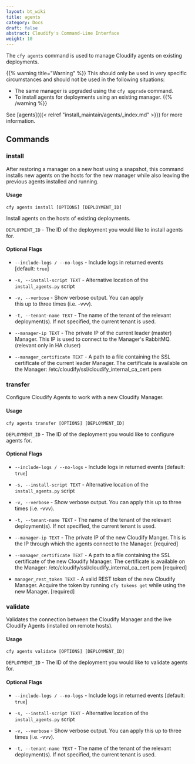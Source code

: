 ```yaml
---
layout: bt_wiki
title: agents
category: Docs
draft: false
abstract: Cloudify's Command-Line Interface
weight: 10
---
```


The `cfy agents` command is used to manage Cloudify agents on existing deployments.


{{% warning title="Warning" %}}
This should only be used in very specific circumstances and should not be used in the following situations:

* The same manager is upgraded using the `cfy upgrade` command.
* To install agents for deployments using an existing manager.
{{% /warning %}}


See [agents]({{< relref "install_maintain/agents/_index.md" >}}) for more information.


## Commands

### install
After restoring a manager on a new host using a snapshot, this command installs new agents on the hosts for the new manager while also leaving the previous agents installed and running.

#### Usage 
`cfy agents install [OPTIONS] [DEPLOYMENT_ID]`

Install agents on the hosts of existing deployments.


`DEPLOYMENT_ID` - The ID of the deployment you would like to install agents for.

#### Optional Flags

* `--include-logs / --no-logs`  - Include logs in returned events  
								  [default: `true`]

*  `-s, --install-script TEXT` - Alternative location of the  
								 `install_agents.py` script

*  `-v, --verbose`             - Show verbose output. You can apply  
								 this up to three times (i.e. -vvv).

*  `-t, --tenant-name TEXT`    - The name of the tenant of the relevant  
								 deployment(s). If not specified, the 
								 current tenant is used.

*  `--manager-ip TEXT`    - The private IP of the current leader (master) Manager.
                            This IP is used to connect to the Manager's
                             RabbitMQ.
                             (relevant only in HA cluser)

*  `--manager_certificate TEXT`    - A path to a file containing the SSL
                                     certificate of the current leader
                                     Manager.
                                     The certificate is available on the Manager:
                                      /etc/cloudify/ssl/cloudify_internal_ca_cert.pem


### transfer
Configure Cloudify Agents to work with a new Cloudify Manager.
#### Usage
`cfy agents transfer [OPTIONS] [DEPLOYMENT_ID]`


`DEPLOYMENT_ID` - The ID of the deployment you would like to configure agents for.

#### Optional Flags

* `--include-logs / --no-logs`  - Include logs in returned events
								  [default: `true`]

*  `-s, --install-script TEXT` - Alternative location of the
								 `install_agents.py` script

*  `-v, --verbose`             - Show verbose output. You can apply
								 this up to three times (i.e. -vvv).

*  `-t, --tenant-name TEXT`    - The name of the tenant of the relevant
								 deployment(s). If not specified, the
								 current tenant is used.

*  `--manager-ip TEXT`    - The private IP of the new Cloudify Manger.
                            This is the IP through which the agents connect to
                              the Manager.  [required]


*  `--manager_certificate TEXT`    - A path to a file containing the SSL certificate
                                    of the new Cloudify Manager.
                                     The certificate is available on the Manager:
                                    /etc/cloudify/ssl/cloudify_internal_ca_cert.pem [required]


*  `manager_rest_token TEXT`    - A valid REST token of the new Cloudify Manager.
                                  Acquire the token by running `cfy tokens get`
                                  while using the new Manager.  [required]


### validate
Validates the connection between the Cloudify Manager and the live
Cloudify Agents (installed on remote hosts).
#### Usage
`cfy agents validate [OPTIONS] [DEPLOYMENT_ID]`


`DEPLOYMENT_ID` - The ID of the deployment you would like to validate agents for.

#### Optional Flags

* `--include-logs / --no-logs`  - Include logs in returned events
								  [default: `true`]

*  `-s, --install-script TEXT` - Alternative location of the
								 `install_agents.py` script

*  `-v, --verbose`             - Show verbose output. You can apply
								 this up to three times (i.e. -vvv).

*  `-t, --tenant-name TEXT`    - The name of the tenant of the relevant
								 deployment(s). If not specified, the
								 current tenant is used.